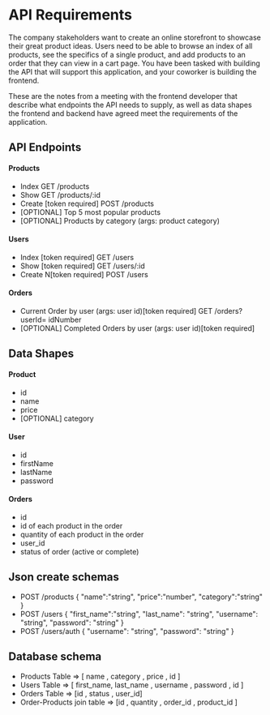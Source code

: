 # API Requirements
The company stakeholders want to create an online storefront to showcase their great product ideas. Users need to be able to browse an index of all products, see the specifics of a single product, and add products to an order that they can view in a cart page. You have been tasked with building the API that will support this application, and your coworker is building the frontend.

These are the notes from a meeting with the frontend developer that describe what endpoints the API needs to supply, as well as data shapes the frontend and backend have agreed meet the requirements of the application. 

## API Endpoints
#### Products
- Index         GET /products
- Show           GET /products/:id 
- Create [token required]  POST /products     
- [OPTIONAL] Top 5 most popular products 
- [OPTIONAL] Products by category (args: product category)

#### Users
- Index [token required]     GET  /users   
- Show [token required]      GET  /users/:id
- Create N[token required]   POST /users

#### Orders
- Current Order by user (args: user id)[token required]  GET  /orders?userId= idNumber
- [OPTIONAL] Completed Orders by user (args: user id)[token required]

## Data Shapes
#### Product
-  id
- name
- price
- [OPTIONAL] category

#### User
- id
- firstName
- lastName
- password

#### Orders
- id
- id of each product in the order
- quantity of each product in the order
- user_id
- status of order (active or complete)


## Json create schemas
- POST /products
    {
        "name":"string",
        "price":"number",
        "category":"string"
    }
- POST /users 
    {
        "first_name":"string",
        "last_name": "string",
        "username": "string",
        "password": "string"
    }
- POST /users/auth
    {
        "username": "string",
        "password": "string"
    }


## Database schema 

- Products Table =>  [ name , category , price , id ]
- Users Table => [ first_name, last_name , username , password , id ]
- Orders Table => [id , status , user_id]
- Order-Products join table => [id , quantity , order_id , product_id ]